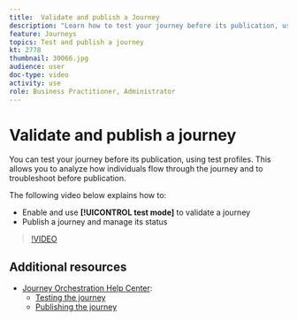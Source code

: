 ```yaml
---
title:  Validate and publish a Journey
description: "Learn how to test your journey before its publication, using test profiles. "
feature: Journeys
topics: Test and publish a journey
kt: 2778
thumbnail: 30066.jpg
audience: user
doc-type: video
activity: use
role: Business Practitioner, Administrator
---
```


# Validate and publish a journey

You can test your journey before its publication, using test profiles. This allows you to analyze how individuals flow through the journey and to troubleshoot before publication.

The following video below explains how to:

* Enable and use **[!UICONTROL test mode]** to validate a journey
* Publish a journey and manage its status
  
>[!VIDEO](https://video.tv.adobe.com/v/30066?quality=12)

## Additional resources

* [Journey Orchestration Help Center](https://docs.adobe.com/content/help/en/journeys/using/journey-orchestration-home.html):
  * [Testing the journey](https://docs.adobe.com/content/help/en/journeys/using/building-journeys/journeytesting.html)
  * [Publishing the journey](https://docs.adobe.com/content/help/en/journeys/using/building-journeys/journeypublication.html)
